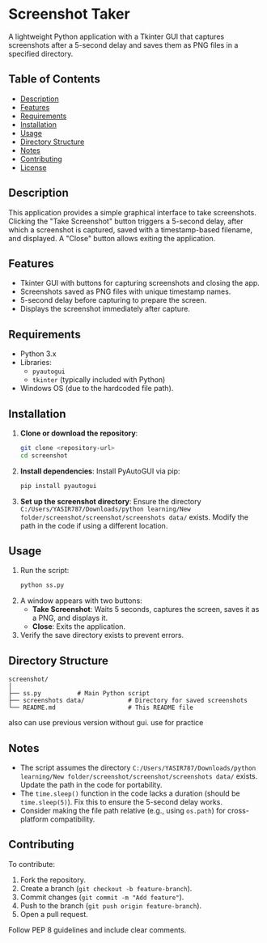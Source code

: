 # Screenshot Taker

A lightweight Python application with a Tkinter GUI that captures screenshots after a 5-second delay and saves them as PNG files in a specified directory.

## Table of Contents

- [Description](#description)
- [Features](#features)
- [Requirements](#requirements)
- [Installation](#installation)
- [Usage](#usage)
- [Directory Structure](#directory-structure)
- [Notes](#notes)
- [Contributing](#contributing)
- [License](#license)

## Description

This application provides a simple graphical interface to take screenshots. Clicking the "Take Screenshot" button triggers a 5-second delay, after which a screenshot is captured, saved with a timestamp-based filename, and displayed. A "Close" button allows exiting the application.

## Features

- Tkinter GUI with buttons for capturing screenshots and closing the app.
- Screenshots saved as PNG files with unique timestamp names.
- 5-second delay before capturing to prepare the screen.
- Displays the screenshot immediately after capture.

## Requirements

- Python 3.x
- Libraries:
  - `pyautogui`
  - `tkinter` (typically included with Python)
- Windows OS (due to the hardcoded file path).

## Installation

1. **Clone or download the repository**:

   ```bash
   git clone <repository-url>
   cd screenshot
   ```

2. **Install dependencies**:
   Install PyAutoGUI via pip:

   ```bash
   pip install pyautogui
   ```

3. **Set up the screenshot directory**:
   Ensure the directory `C:/Users/YASIR787/Downloads/python learning/New folder/screenshot/screenshot/screenshots data/` exists. Modify the path in the code if using a different location.

## Usage

1. Run the script:
   ```bash
   python ss.py
   ```
2. A window appears with two buttons:
   - **Take Screenshot**: Waits 5 seconds, captures the screen, saves it as a PNG, and displays it.
   - **Close**: Exits the application.
3. Verify the save directory exists to prevent errors.

## Directory Structure

```
screenshot/
│
├── ss.py          # Main Python script
├── screenshots data/            # Directory for saved screenshots
└── README.md                    # This README file
```
also can use previous version without gui. use for practice

## Notes

- The script assumes the directory `C:/Users/YASIR787/Downloads/python learning/New folder/screenshot/screenshot/screenshots data/` exists. Update the path in the code for portability.
- The `time.sleep()` function in the code lacks a duration (should be `time.sleep(5)`). Fix this to ensure the 5-second delay works.
- Consider making the file path relative (e.g., using `os.path`) for cross-platform compatibility.

## Contributing

To contribute:

1. Fork the repository.
2. Create a branch (`git checkout -b feature-branch`).
3. Commit changes (`git commit -m "Add feature"`).
4. Push to the branch (`git push origin feature-branch`).
5. Open a pull request.

Follow PEP 8 guidelines and include clear comments.
